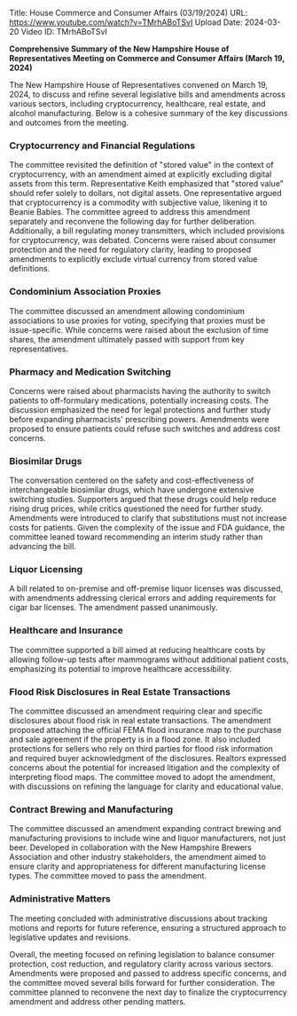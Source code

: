 Title: House Commerce and Consumer Affairs (03/19/2024)
URL: https://www.youtube.com/watch?v=TMrhABoTSvI
Upload Date: 2024-03-20
Video ID: TMrhABoTSvI

**Comprehensive Summary of the New Hampshire House of Representatives Meeting on Commerce and Consumer Affairs (March 19, 2024)**

The New Hampshire House of Representatives convened on March 19, 2024, to discuss and refine several legislative bills and amendments across various sectors, including cryptocurrency, healthcare, real estate, and alcohol manufacturing. Below is a cohesive summary of the key discussions and outcomes from the meeting.

### Cryptocurrency and Financial Regulations
The committee revisited the definition of "stored value" in the context of cryptocurrency, with an amendment aimed at explicitly excluding digital assets from this term. Representative Keith emphasized that "stored value" should refer solely to dollars, not digital assets. One representative argued that cryptocurrency is a commodity with subjective value, likening it to Beanie Babies. The committee agreed to address this amendment separately and reconvene the following day for further deliberation. Additionally, a bill regulating money transmitters, which included provisions for cryptocurrency, was debated. Concerns were raised about consumer protection and the need for regulatory clarity, leading to proposed amendments to explicitly exclude virtual currency from stored value definitions.

### Condominium Association Proxies
The committee discussed an amendment allowing condominium associations to use proxies for voting, specifying that proxies must be issue-specific. While concerns were raised about the exclusion of time shares, the amendment ultimately passed with support from key representatives.

### Pharmacy and Medication Switching
Concerns were raised about pharmacists having the authority to switch patients to off-formulary medications, potentially increasing costs. The discussion emphasized the need for legal protections and further study before expanding pharmacists' prescribing powers. Amendments were proposed to ensure patients could refuse such switches and address cost concerns.

### Biosimilar Drugs
The conversation centered on the safety and cost-effectiveness of interchangeable biosimilar drugs, which have undergone extensive switching studies. Supporters argued that these drugs could help reduce rising drug prices, while critics questioned the need for further study. Amendments were introduced to clarify that substitutions must not increase costs for patients. Given the complexity of the issue and FDA guidance, the committee leaned toward recommending an interim study rather than advancing the bill.

### Liquor Licensing
A bill related to on-premise and off-premise liquor licenses was discussed, with amendments addressing clerical errors and adding requirements for cigar bar licenses. The amendment passed unanimously.

### Healthcare and Insurance
The committee supported a bill aimed at reducing healthcare costs by allowing follow-up tests after mammograms without additional patient costs, emphasizing its potential to improve healthcare accessibility.

### Flood Risk Disclosures in Real Estate Transactions
The committee discussed an amendment requiring clear and specific disclosures about flood risk in real estate transactions. The amendment proposed attaching the official FEMA flood insurance map to the purchase and sale agreement if the property is in a flood zone. It also included protections for sellers who rely on third parties for flood risk information and required buyer acknowledgment of the disclosures. Realtors expressed concerns about the potential for increased litigation and the complexity of interpreting flood maps. The committee moved to adopt the amendment, with discussions on refining the language for clarity and educational value.

### Contract Brewing and Manufacturing
The committee discussed an amendment expanding contract brewing and manufacturing provisions to include wine and liquor manufacturers, not just beer. Developed in collaboration with the New Hampshire Brewers Association and other industry stakeholders, the amendment aimed to ensure clarity and appropriateness for different manufacturing license types. The committee moved to pass the amendment.

### Administrative Matters
The meeting concluded with administrative discussions about tracking motions and reports for future reference, ensuring a structured approach to legislative updates and revisions.

Overall, the meeting focused on refining legislation to balance consumer protection, cost reduction, and regulatory clarity across various sectors. Amendments were proposed and passed to address specific concerns, and the committee moved several bills forward for further consideration. The committee planned to reconvene the next day to finalize the cryptocurrency amendment and address other pending matters.